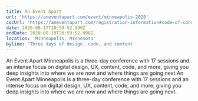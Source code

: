 ```yaml
---
title: An Event Apart
url: 'https://aneventapart.com/event/minneapolis-2020'
cocUrl: 'https://aneventapart.com/registration-information#code-of-conduct'
date: 2020-08-17T20:59:52.990Z
endDate: 2020-08-19T20:59:52.998Z
location: 'Minneapolis, Minnesota'
byline: 'Three days of design, code, and content'
---
```

An Event Apart Minneapolis is a three-day conference with 17 sessions and an intense focus on digital design, UX, content, code, and more, giving you deep insights into where we are now and where things are going next.An Event Apart Minneapolis is a three-day conference with 17 sessions and an intense focus on digital design, UX, content, code, and more, giving you deep insights into where we are now and where things are going next.



